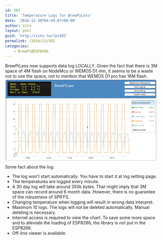 ```yaml
---
id: 582
title: 'Temperature Logs for BrewPiLess'
date: '2016-12-30T04:40:07+00:00'
author: Vito
layout: post
guid: 'http://vito.tw/?p=582'
permalink: /2016/12/582
categories:
    - BrewPi@ESP8266
---
```


BrewPiLess now supports data log LOCALLY. Given the fact that there is 3M space of 4M flash on NodeMcu or WEMOS D1 min, it seems to be a waste not to use the space, not to mention that WEMOS D1 pro has 16M flash.  
![brewpiless-new](/wp-content/uploads/2016/12/brewpiless.new_.jpg)  
Some fact about the log:

- The log won’t start automatically. You have to start it at log setting page.
- The temperatures are logged every minute.
- A 30 day log will take around 350k bytes. That might imply that 3M space can record around 6 month data. However, there is no guarantee of the robustness of SPIFFS.
- Changing temperature when logging will result in wrong data interpret.
- Maximum 10 logs. The logs will not be deleted automatically. Manual deleting is necessary.
- Internet access is required to view the chart. To save some more space and to alleviate the loading of ESP8266, the library is not put in the ESP8266.
- Off-line viewer is available.